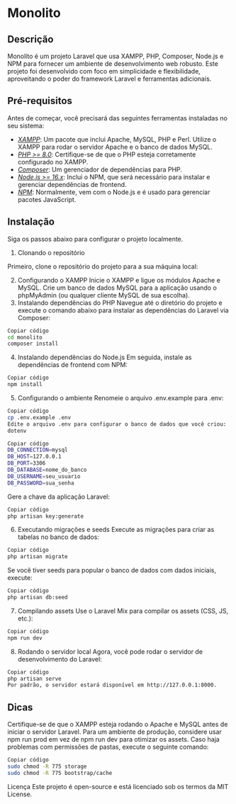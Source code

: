# Monolito

## Descrição

Monolito é um projeto Laravel que usa XAMPP, PHP, Composer, Node.js e NPM para fornecer um ambiente de desenvolvimento web robusto. Este projeto foi desenvolvido com foco em simplicidade e flexibilidade, aproveitando o poder do framework Laravel e ferramentas adicionais.

## Pré-requisitos

Antes de começar, você precisará das seguintes ferramentas instaladas no seu sistema:

- *[XAMPP](https://www.apachefriends.org/index.html)*: Um pacote que inclui Apache, MySQL, PHP e Perl. Utilize o XAMPP para rodar o servidor Apache e o banco de dados MySQL.
- *[PHP >= 8.0](https://www.php.net/downloads.php)*: Certifique-se de que o PHP esteja corretamente configurado no XAMPP.
- *[Composer](https://getcomposer.org/)*: Um gerenciador de dependências para PHP.
- *[Node.js >= 16.x](https://nodejs.org/)*: Inclui o NPM, que será necessário para instalar e gerenciar dependências de frontend.
- *[NPM](https://www.npmjs.com/)*: Normalmente, vem com o Node.js e é usado para gerenciar pacotes JavaScript.

## Instalação

Siga os passos abaixo para configurar o projeto localmente.

1. Clonando o repositório

Primeiro, clone o repositório do projeto para a sua máquina local:

2. Configurando o XAMPP
Inicie o XAMPP e ligue os módulos Apache e MySQL.
Crie um banco de dados MySQL para a aplicação usando o phpMyAdmin (ou qualquer cliente MySQL de sua escolha).
3. Instalando dependências do PHP
Navegue até o diretório do projeto e execute o comando abaixo para instalar as dependências do Laravel via Composer:

```bash
Copiar código
cd monolito
composer install
```
4. Instalando dependências do Node.js
Em seguida, instale as dependências de frontend com NPM:

```bash
Copiar código
npm install
```
5. Configurando o ambiente
Renomeie o arquivo .env.example para .env:
```bash
Copiar código
cp .env.example .env
Edite o arquivo .env para configurar o banco de dados que você criou:
dotenv
```
```bash
Copiar código
DB_CONNECTION=mysql
DB_HOST=127.0.0.1
DB_PORT=3306
DB_DATABASE=nome_do_banco
DB_USERNAME=seu_usuario
DB_PASSWORD=sua_senha
```
Gere a chave da aplicação Laravel:
```bash
Copiar código
php artisan key:generate
```
6. Executando migrações e seeds
Execute as migrações para criar as tabelas no banco de dados:

```bash
Copiar código
php artisan migrate
```
Se você tiver seeds para popular o banco de dados com dados iniciais, execute:

```bash
Copiar código
php artisan db:seed
```
7. Compilando assets
Use o Laravel Mix para compilar os assets (CSS, JS, etc.):

```bash
Copiar código
npm run dev
```
8. Rodando o servidor local
Agora, você pode rodar o servidor de desenvolvimento do Laravel:

```bash
Copiar código
php artisan serve
Por padrão, o servidor estará disponível em http://127.0.0.1:8000.
```

## Dicas
Certifique-se de que o XAMPP esteja rodando o Apache e MySQL antes de iniciar o servidor Laravel.
Para um ambiente de produção, considere usar npm run prod em vez de npm run dev para otimizar os assets.
Caso haja problemas com permissões de pastas, execute o seguinte comando:
```bash
Copiar código
sudo chmod -R 775 storage
sudo chmod -R 775 bootstrap/cache
```

Licença
Este projeto é open-source e está licenciado sob os termos da MIT License.
